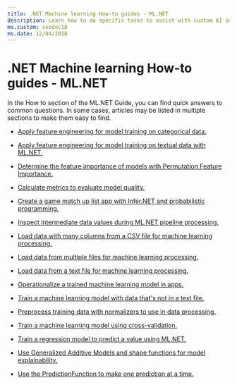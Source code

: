 ```yaml
---
title: .NET Machine learning How-to guides - ML.NET
description: Learn how to do specific tasks to assist with custom AI solutions creation and Machine Learning integration into your .NET applications.
ms.custom: seodec18
ms.date: 12/04/2018
---
```

# .NET Machine learning How-to guides - ML.NET

In the How to section of the ML.NET Guide, you can find quick answers
to common questions. In some cases, articles may be listed in multiple sections to make them easy to find.

* [Apply feature engineering for model training on categorical data.](train-model-categorical-ml-net.md)

* [Apply feature engineering for model training on textual data with ML.NET.](train-model-textual-ml-net.md)

* [Determine the feature importance of models with Permutation Feature Importance.](determine-global-feature-importance-in-model.md)

* [Calculate metrics to evaluate model quality.](verify-model-quality-ml-net.md)

* [Create a game match up list app with Infer.NET and probabilistic programming.](matchup-app-infer-net.md)

* [Inspect intermediate data values during ML.NET pipeline processing.](inspect-intermediate-data-ml-net.md)

* [Load data with many columns from a CSV file for machine learning processing.](load-data-from-mult-column-csv-ml-net.md)

* [Load data from multiple files for machine learning processing.](load-data-from-multiple-files-ml-net.md)

* [Load data from a text file for machine learning processing.](load-data-from-text-file-ml-net.md)

* [Operationalize a trained machine learning model in apps.](consuming-model-ml-net.md)

* [Train a machine learning model with data that's not in a text file.](load-non-file-training-data-ml-net.md)

* [Preprocess training data with normalizers to use in data processing.](normalizers-preprocess-data-ml-net.md)

* [Train a machine learning model using cross-validation.](train-cross-validation-ml-net.md)

* [Train a regression model to predict a value using ML.NET.](train-regression-model-ml-net.md)

* [Use Generalized Additive Models and shape functions for model explainability.](use-gams-for-model-explainability.md)

* [Use the PredictionFunction to make one prediction at a time.](single-predict-model-ml-net.md)
